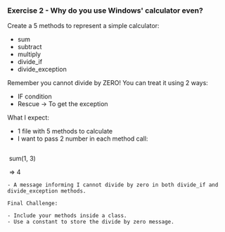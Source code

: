 ### Exercise 2 - Why do you use Windows' calculator even?

Create a 5 methods to represent a simple calculator:
  - sum  
  - subtract  
  - multiply  
  - divide_if  
  - divide_exception  

Remember you cannot divide by ZERO! You can treat it using 2 ways:
- IF condition
- Rescue -> To get the exception

What I expect:
- 1 file with 5 methods to calculate
- I want to pass 2 number in each method call:  
  ```
  sum(1, 3)   

  => 4
  ```
- A message informing I cannot divide by zero in both divide_if and divide_exception methods.

Final Challenge:

- Include your methods inside a class.
- Use a constant to store the divide by zero message.
